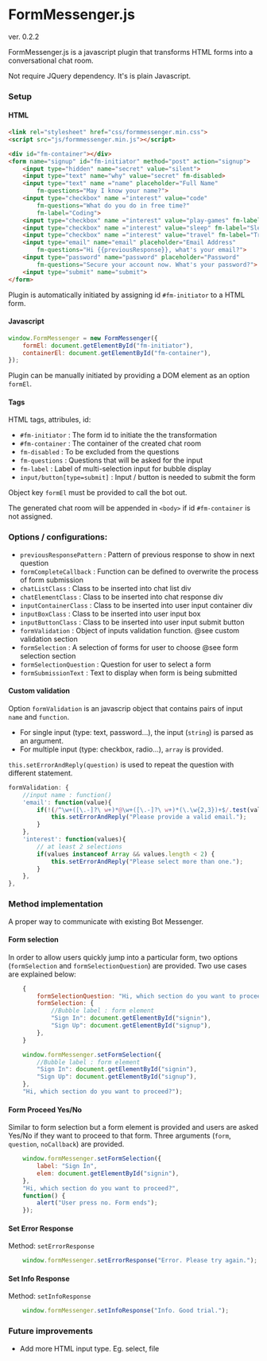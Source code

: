 # FormMessenger.js

ver. 0.2.2

FormMessenger.js is a javascript plugin that transforms HTML forms into a conversational chat room.

Not require JQuery dependency. It's is plain Javascript.

### Setup

#### HTML 

```html
<link rel="stylesheet" href="css/formmessenger.min.css">
<script src="js/formmessenger.min.js"></script>
```

```html
<div id="fm-container"></div>
<form name="signup" id="fm-initiator" method="post" action="signup">
    <input type="hidden" name="secret" value="silent">
    <input type="text" name="why" value="secret" fm-disabled>
	<input type="text" name ="name" placeholder="Full Name"
    	fm-questions="May I know your name?">
    <input type="checkbox" name ="interest" value="code" 
        fm-questions="What do you do in free time?"
        fm-label="Coding">
    <input type="checkbox" name ="interest" value="play-games" fm-label="Playing Games">
    <input type="checkbox" name ="interest" value="sleep" fm-label="Sleeping">
    <input type="checkbox" name ="interest" value="travel" fm-label="Traveling">
	<input type="email" name="email" placeholder="Email Address"
		fm-questions="Hi {{previousResponse}}, what's your email?">
	<input type="password" name="password" placeholder="Password" 
    	fm-questions="Secure your account now. What's your password?">
	<input type="submit" name="submit">
</form>
```
Plugin is automatically initiated by assigning id `#fm-initiator` to a HTML form.

#### Javascript

```javascript
window.FormMessenger = new FormMessenger({
    formEl: document.getElementById("fm-initiator"),
    containerEl: document.getElementById("fm-container"),
});
```
Plugin can be manually initiated by providing a DOM element as an option `formEl`.

#### Tags

HTML tags, attribules, id:
- `#fm-initiator` : The form id to initiate the the transformation 
- `#fm-container` : The container of the created chat room
- `fm-disabled` : To be excluded from the questions
- `fm-questions` : Questions that will be asked for the input
- `fm-label` : Label of multi-selection input for bubble display
- `input/button[type=submit]` : Input / button is needed to submit the form

Object key `formEl` must be provided to call the bot out.

The generated chat room will be appended in `<body>` if id `#fm-container` is not assigned.


### Options / configurations:

- `previousResponsePattern` : Pattern of previous response to show in next question
- `formCompleteCallback` : Function can be defined to overwrite the process of form submission
- `chatListClass` : Class to be inserted into chat list div
- `chatElementClass` : Class to be inserted into chat response div
- `inputContainerClass` : Class to be inserted into user input container div
- `inputBoxClass` : Class to be inserted into user input box
- `inputButtonClass` : Class to be inserted into user input submit button
- `formValidation` : Object of inputs validation function. @see custom validation section
- `formSelection` : A selection of forms for user to choose @see form selection section
- `formSelectionQuestion` : Question for user to select a form
- `formSubmissionText` : Text to display when form is being submitted

#### Custom validation

Option `formValidation` is an javascrip object that contains pairs of input `name` and `function`. 

- For single input (type: text, password...), the input (`string`) is parsed as an argument.
- For multiple input (type: checkbox, radio...), `array` is provided.

`this.setErrorAndReply(question)` is used to repeat the question with different statement.

```javascript
formValidation: {
    //input name : function()
    'email': function(value){
        if(!(/^\w+([\.-]?\ w+)*@\w+([\.-]?\ w+)*(\.\w{2,3})+$/.test(value))) {
            this.setErrorAndReply("Please provide a valid email.");
        }
    },
    'interest': function(values){
        // at least 2 selections
        if(values instanceof Array && values.length < 2) {
            this.setErrorAndReply("Please select more than one.");
        }
    },
},
```

### Method implementation

A proper way to communicate with existing Bot Messenger.

#### Form selection

In order to allow users quickly jump into a particular form, two options (`formSelection` and `formSelectionQuestion`) are provided. Two use cases are explained below:

```javascript
    {
        formSelectionQuestion: "Hi, which section do you want to proceed?",
        formSelection: {
            //Bubble label : form element
            "Sign In": document.getElementById("signin"),
            "Sign Up": document.getElementById("signup"),
        },
    }
```

```javascript
    window.formMessenger.setFormSelection({
        //Bubble label : form element
        "Sign In": document.getElementById("signin"),
        "Sign Up": document.getElementById("signup"),
    }, 
    "Hi, which section do you want to proceed?");
```

#### Form Proceed Yes/No

Similar to form selection but a form element is provided and users are asked Yes/No if they want to proceed to that form.
Three arguments (`form`, `question`, `noCallback`) are provided.

```javascript
    window.formMessenger.setFormSelection({
        label: "Sign In",
        elem: document.getElementById("signin"),
    }, 
    "Hi, which section do you want to proceed?",
    function() {
        alert("User press no. Form ends");
    });
```

#### Set Error Response

Method: `setErrorResponse`

```javascript
    window.formMessenger.setErrorResponse("Error. Please try again.");
```

#### Set Info Response

Method: `setInfoResponse`

```javascript
    window.formMessenger.setInfoResponse("Info. Good trial.");
```

### Future improvements

- Add more HTML input type. Eg. select, file